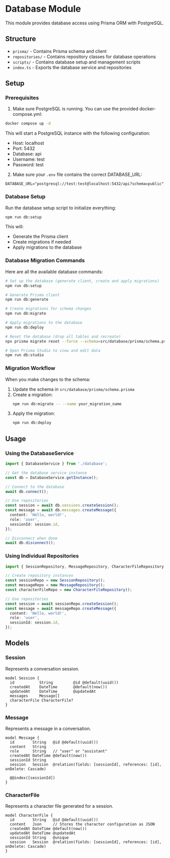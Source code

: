 # Database Module

This module provides database access using Prisma ORM with PostgreSQL.

## Structure

- `prisma/` - Contains Prisma schema and client
- `repositories/` - Contains repository classes for database operations
- `scripts/` - Contains database setup and management scripts
- `index.ts` - Exports the database service and repositories

## Setup

### Prerequisites

1. Make sure PostgreSQL is running. You can use the provided docker-compose.yml:

```bash
docker compose up -d
```

This will start a PostgreSQL instance with the following configuration:
- Host: localhost
- Port: 5432
- Database: api
- Username: test
- Password: test

2. Make sure your `.env` file contains the correct DATABASE_URL:

```
DATABASE_URL="postgresql://test:test@localhost:5432/api?schema=public"
```

### Database Setup

Run the database setup script to initialize everything:

```bash
npm run db:setup
```

This will:
- Generate the Prisma client
- Create migrations if needed
- Apply migrations to the database

### Database Migration Commands

Here are all the available database commands:

```bash
# Set up the database (generate client, create and apply migrations)
npm run db:setup

# Generate Prisma client
npm run db:generate

# Create migrations for schema changes
npm run db:migrate

# Apply migrations to the database
npm run db:deploy

# Reset the database (drop all tables and recreate)
npx prisma migrate reset --force --schema=src/database/prisma/schema.prisma

# Open Prisma Studio to view and edit data
npm run db:studio
```

### Migration Workflow

When you make changes to the schema:

1. Update the schema in `src/database/prisma/schema.prisma`
2. Create a migration:
   ```bash
   npm run db:migrate -- --name your_migration_name
   ```
3. Apply the migration:
   ```bash
   npm run db:deploy
   ```

## Usage

### Using the DatabaseService

```typescript
import { DatabaseService } from './database';

// Get the database service instance
const db = DatabaseService.getInstance();

// Connect to the database
await db.connect();

// Use repositories
const session = await db.sessions.createSession();
const message = await db.messages.createMessage({
  content: 'Hello, world!',
  role: 'user',
  sessionId: session.id,
});

// Disconnect when done
await db.disconnect();
```

### Using Individual Repositories

```typescript
import { SessionRepository, MessageRepository, CharacterFileRepository } from './database';

// Create repository instances
const sessionRepo = new SessionRepository();
const messageRepo = new MessageRepository();
const characterFileRepo = new CharacterFileRepository();

// Use repositories
const session = await sessionRepo.createSession();
const message = await messageRepo.createMessage({
  content: 'Hello, world!',
  role: 'user',
  sessionId: session.id,
});
```

## Models

### Session

Represents a conversation session.

```prisma
model Session {
  id           String         @id @default(uuid())
  createdAt    DateTime       @default(now())
  updatedAt    DateTime       @updatedAt
  messages     Message[]
  characterFile CharacterFile?
}
```

### Message

Represents a message in a conversation.

```prisma
model Message {
  id        String   @id @default(uuid())
  content   String
  role      String   // "user" or "assistant"
  createdAt DateTime @default(now())
  sessionId String
  session   Session  @relation(fields: [sessionId], references: [id], onDelete: Cascade)

  @@index([sessionId])
}
```

### CharacterFile

Represents a character file generated for a session.

```prisma
model CharacterFile {
  id        String   @id @default(uuid())
  content   Json     // Stores the character configuration as JSON
  createdAt DateTime @default(now())
  updatedAt DateTime @updatedAt
  sessionId String   @unique
  session   Session  @relation(fields: [sessionId], references: [id], onDelete: Cascade)
}
```